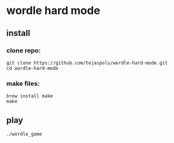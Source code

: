 # wordle hard mode
## install
### clone repo:
```
git clone https://github.com/tejaspolu/wordle-hard-mode.git
cd wordle-hard-mode
```
### make files:
```
brew install make
make
```
## play
```
./wordle_game
```
